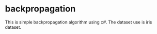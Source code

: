 # backpropagation
This is simple backpropagation algorithm using c#. The dataset use is iris dataset.
